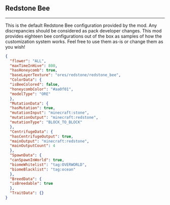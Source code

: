 ##  **Redstone Bee**  

***  

This is the default Redstone Bee configuration provided by the mod. Any discrepancies should be considered as pack developer changes. This mod provides eighteen bee configurations out of the box as samples of how the customization system works. Feel free to use them as-is or change them as you wish!  
  

```json  
{  
  "flower": "ALL",  
  "maxTimeInHive": 800,  
  "hasHoneycomb": true,  
  "baseLayerTexture": "ores/redstone/redstone_bee",  
  "ColorData": {  
  "isBeeColored": false,  
  "honeycombColor": "#aa0f01",  
  "modelType": "ORE"  
  },  
  "MutationData": {  
  "hasMutation": true,  
  "mutationInput": "minecraft:stone",  
  "mutationOutput": "minecraft:redstone",  
  "mutationType": "BLOCK_TO_BLOCK"  
  },  
  "CentrifugeData": {  
  "hasCentrifugeOutput": true,  
  "mainOutput": "minecraft:redstone",  
  "mainOutputCount": 4  
  },  
  "SpawnData": {  
  "canSpawnInWorld": true,  
  "biomeWhitelist": "tag:OVERWORLD",  
  "biomeBlacklist": "tag:ocean"  
  },  
  "BreedData": {  
  "isBreedable": true  
  },  
  "TraitData": {}  
}
```
<!--stackedit_data:
eyJoaXN0b3J5IjpbMjExOTUzMDU2Nl19
-->